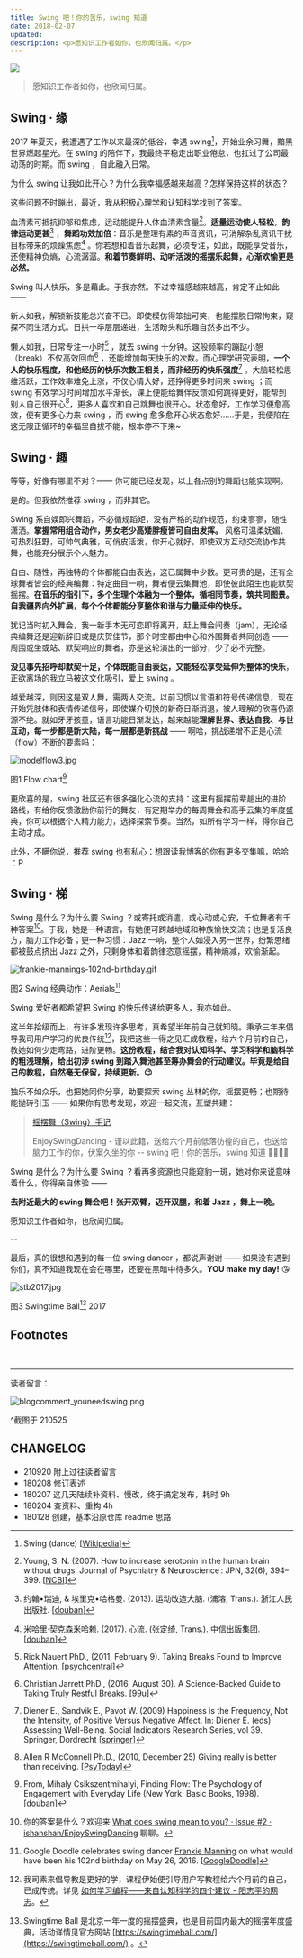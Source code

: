 ```yaml
---
title: Swing 吧！你的苦乐，swing 知道
date: 2018-02-07
updated: 
description: <p>愿知识工作者如你，也欣闻归属。</p>
---
```


![](https://cdn.sunnyhuang.net/share/stb2017-1.jpg)

<blockquote class="blockquote-center"> 愿知识工作者如你，也欣闻归属。 </blockquote>

<!-- more -->

## Swing · 缘


2017 年夏天，我遭遇了工作以来最深的低谷，幸遇 swing[^0]，开始业余习舞，黯黑世界燃起星光。在 swing 的陪伴下，我最终平稳走出职业倦怠，也扛过了公司最动荡的时期。而 swing ，自此融入日常。

为什么 swing 让我如此开心？为什么我幸福感越来越高？怎样保持这样的状态？

这些问题不时蹦出，最近，我从积极心理学和认知科学找到了答案。

血清素可抵抗抑郁和焦虑，运动能提升人体血清素含量[^1]。**适量运动使人轻松**，**韵律运动更甚**[^1-5] ，**舞蹈功效加倍**：音乐是整理有素的声音资讯，可消解杂乱资讯干扰目标带来的烦躁焦虑[^2] 。你若想和着音乐起舞，必须专注，如此，既能享受音乐，还使精神负熵，心流潺潺。**和着节奏鲜明、动听活泼的摇摆乐起舞，心渐欢愉更是必然。**


Swing 叫人快乐，多是藉此。于我亦然。不过幸福感越来越高，肯定不止如此 ——

新人如我，解锁新技能总兴奋不已。即使模仿得笨拙可笑，也能摆脱日常拘束，窥探不同生活方式。日拱一卒层层递进，生活盼头和乐趣自然多出不少。

懒人如我，日常专注一小时[^3] ，就去 swing 十分钟。这般频率的蹦跶小憩（break）不仅高效回血[^4] ，还能增加每天快乐的次数。而心理学研究表明，**一个人的快乐程度，和他经历的快乐次数正相关，而非经历的快乐强度**[^6] 。大脑轻松思维活跃，工作效率难免上涨，不仅心情大好，还挣得更多时间来 swing ；而 swing 有效学习时间增加水平渐长，课上便能给舞伴反馈如何跳得更好，能帮到别人自己很开心[^7-1]，更多人喜欢和自己跳舞也很开心。状态愈好，工作学习便愈高效，便有更多心力来 swing ，而 swing 愈多愈开心状态愈好……于是，我便陷在这无限正循环的幸福里自拔不能，根本停不下来~

## Swing · 趣

等等，好像有哪里不对？—— 你可能已经发现，以上各点别的舞蹈也能实现啊。

是的。但我依然推荐 swing ，而非其它。

Swing 系自娱即兴舞蹈，不必循规蹈矩，没有严格的动作规范，约束寥寥，随性潇洒。**掌握常用组合动作，男女老少高矮胖瘦皆可自由发挥。** 风格可温柔妩媚、可热烈狂野，可帅气典雅，可俏皮活泼，你开心就好。即使双方互动交流协作共舞，也能充分展示个人魅力。

自由、随性，再独特的个体都能自由表达，这已属舞中少数。更可贵的是，还有全球舞者皆会的经典编舞：特定曲目一响，舞者便云集舞池，即使彼此陌生也能默契摇摆。**在音乐的指引下，多个生理个体融为一个整体，循相同节奏，筑共同图景。自我疆界向外扩展，每个个体都能分享整体和谐与力量延伸的快乐。**

犹记当时初入舞会，我一新手本无可恋即将离开，赶上舞会间奏（jam），无论经典编舞还是迎新辞旧或是庆贺佳节，那个时空都由中心和外围舞者共同创造 —— 周围或坐或站、默契响应的舞者，亦是这轮演出的一部分，少了必不完整。

**没见事先招呼却默契十足，个体既能自由表达，又能轻松享受延伸为整体的快乐**，正欲离场的我立马被这文化吸引，爱上 swing 。

越爱越深，则因这是双人舞，需两人交流。以前习惯以言语和符号传递信息，现在开始凭肢体和表情传递信号，即使媒介切换的新奇日渐消退，被人理解的欣喜仍源源不绝。就如牙牙孩童，语言功能日渐发达，越来越能**理解世界、表达自我、与世互动，每一步都是新大陆，每一层都是新挑战** —— 啊哈，挑战递增不正是心流（flow）不断的要素吗：

![modelflow3.jpg](https://cdn.sunnyhuang.net/share/modelflow3.jpg!webp ':size=450')

图1 Flow chart[^7-3]



更欣喜的是，swing 社区还有很多强化心流的支持：这里有摇摆前辈趟出的进阶路线，有给你反馈激励你前行的舞友，有定期举办的每周舞会和高手云集的年度盛典，你可以根据个人精力能力，选择探索节奏。当然，如所有学习一样，得你自己主动才成。


此外，不瞒你说，推荐 swing 也有私心：想跟读我博客的你有更多交集嘛，哈哈 ：P


## Swing · 梯



Swing 是什么？为什么要 Swing ？或寄托或消遣，或心动或心安，千位舞者有千种答案[^7-5]。于我，她是一种语言，有她便可跨越地域和种族愉快交流；也是复活良方，脑力工作必备；更一种习惯：Jazz 一响，整个人如浸入另一世界，纷繁思绪都被鼓点挤出 Jazz 之外，只剩身体和着韵律恣意摇摆，精神熵减，欢愉渐起。

![frankie-mannings-102nd-birthday.gif](https://cdn.sunnyhuang.net/share/frankie-mannings-102nd-birthday.gif!webp ':size=750')

图2 Swing 经典动作：Aerials[^7-7]

Swing 爱好者都希望把 Swing 的快乐传递给更多人，我亦如此。



这半年拾级而上，有许多发现许多思考，真希望半年前自己就知晓。秉承三年来倡导我司用户学习的优良传统[^8]，我把这些一得之见汇成教程，给六个月前的自己，教她如何少走弯路，进阶更畅。**这份教程，结合我对认知科学、学习科学和脑科学的粗浅理解，给出初涉 swing 到踏入舞池甚至筹办舞会的行动建议。毕竟是给自己的教程，自然毫无保留，持续更新。😉**

独乐不如众乐，也把她同你分享，助要探索 swing 丛林的你，摇摆更畅；也期待能抛砖引玉 —— 如果你有思考发现，欢迎一起交流，互塑共建：

> [摇摆舞（Swing）手记](/swing/) 
> 
> EnjoySwingDancing - 谨以此籍，送给六个月前低落彷徨的自己，也送给脑力工作的你，伏案久坐的你 -- swing 吧！你的苦乐，swing 知道 💃🏻🕺🏻



Swing 是什么？为什么要 Swing ？看再多资源也只能窥豹一斑，她对你来说意味着什么，你得亲自体验 ——

**去附近最大的 swing 舞会吧！张开双臂，迈开双腿，和着 Jazz ，舞上一晚。**

愿知识工作者如你，也欣闻归属。

--



最后，真的很想和遇到的每一位 swing dancer ，都说声谢谢 —— 如果没有遇到你们，真不知道我现在会在哪里，还要在黑暗中待多久。**YOU make my day!** 😘

![stb2017.jpg](https://cdn.sunnyhuang.net/share/stb2017.jpg!webp ':size=750')

图3 Swingtime Ball[^9] 2017









## Footnotes

[^0]: Swing (dance) [[Wikipedia](https://en.wikipedia.org/wiki/Swing_(dance))]
[^1]: Young, S. N. (2007). How to increase serotonin in the human brain without drugs. Journal of Psychiatry & Neuroscience : JPN, 32(6), 394–399. [[NCBI](https://www.ncbi.nlm.nih.gov/pmc/articles/PMC2077351/)]
[^1-5]: 约翰•瑞迪, & 埃里克•哈格曼. (2013). 运动改造大脑. (浦溶, Trans.). 浙江人民出版社. [[douban](https://book.douban.com/subject/25755874/)]
[^2]: 米哈里·契克森米哈赖. (2017). 心流. (张定绮, Trans.). 中信出版集团. [[douban](https://book.douban.com/subject/27186106/)]
[^3]: Rick Nauert PhD., (2011, February 9). Taking Breaks Found to Improve Attention.  [[psychcentral](https://psychcentral.com/news/2011/02/09/taking-breaks-found-to-improve-attention/23329.html)]
[^4]: Christian Jarrett PhD., (2016, August 30). A Science-Backed Guide to Taking Truly Restful Breaks. [[99u](http://99u.com/articles/54325/a-science-backed-guide-to-taking-truly-restful-breaks)]
[^6]: Diener E., Sandvik E., Pavot W. (2009) Happiness is the Frequency, Not the Intensity, of Positive Versus Negative Affect. In: Diener E. (eds) Assessing Well-Being. Social Indicators Research Series, vol 39. Springer, Dordrecht [[springer](https://link.springer.com/chapter/10.1007/978-90-481-2354-4_10)]
[^7-1]: Allen R McConnell Ph.D., (2010, December 25) Giving really is better than receiving. [[PsyToday](https://www.psychologytoday.com/blog/the-social-self/201012/giving-really-is-better-receiving)]
[^7-3]: From, Mihaly Csikszentmihalyi, Finding Flow: The Psychology of Engagement with Everyday Life (New York: Basic Books, 1998). [[douban](https://book.douban.com/subject/2066951/)]
[^7-5]: 你的答案是什么？欢迎来 [What does swing mean to you? · Issue #2 · ishanshan/EnjoySwingDancing](https://github.com/sunnyhuang42/EnjoySwingDancing/issues/2) 聊聊。
[^7-7]: Google Doodle celebrates swing dancer [Frankie Manning](http://www.frankiemanning.com/) on what would have been his 102nd birthday on May 26, 2016. [[GoogleDoodle](https://www.google.com/doodles/frankie-mannings-102nd-birthday?hl=en)]
[^8]: 我司素来倡导教是更好的学，课程伊始便引导用户写教程给六个月前的自己，已成传统。详见 [如何学习编程——来自认知科学的四个建议 - 阳志平的网志](http://www.yangzhiping.com/psy/learn-coding.html)。
[^9]: Swingtime Ball 是北京一年一度的摇摆盛典，也是目前国内最大的摇摆年度盛典，活动详情见官方网站 [https://swingtimeball.com/](https://swingtimeball.com/) 。


<br>

---


读者留言：

![blogcomment_youneedswing.png](https://cdn.sunnyhuang.net/share/blogcomment_youneedswing.png)

^截图于 210525

## CHANGELOG

- 210920 附上过往读者留言
- 180208 修订表述
- 180207 这几天陆续补资料、慢改，终于搞定发布，耗时 9h
- 180204 查资料、重构 4h
- 180128 创建，基本沿原仓库 readme 思路

